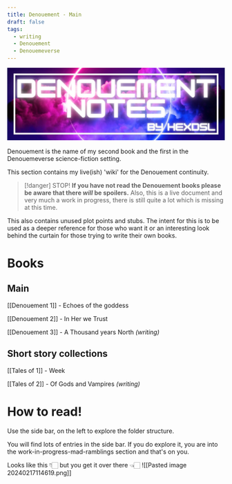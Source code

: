 ```yaml
---
title: Denouement - Main
draft: false
tags:
  - writing
  - Denouement
  - Denouemeverse
---
```


![Denouement header](Denouement1-Header.jpg)

Denouement is the name of my second book and the first in the Denouemeverse science-fiction setting. 

This section contains my live(ish) 'wiki' for the Denouement continuity. 

> [!danger] STOP!
> **If you have not read the Denouement books please be aware that there *will* be spoilers.** 
> Also, this is a live document and very much a work in progress, there is still quite a lot which is missing at this time.

This also contains unused plot points and stubs. The intent for this is to be used as a deeper reference for those who want it or an interesting look behind the curtain for those trying to write their own books. 

# Books

## Main

[[Denouement 1]] - Echoes of the goddess

[[Denouement 2]] - In Her we Trust

[[Denouement 3]] - A Thousand years North *(writing)*

## Short story collections

[[Tales of 1]] - Week

[[Tales of 2]] - Of Gods and Vampires *(writing)*

# How to read! 
Use the side bar, on the left to explore the folder structure. 

You will find lots of entries in the side bar. If you do explore it, you are into the work-in-progress-mad-ramblings section and that's on you.

Looks like this 👇🏻 but you get it over there 👈🏻
![[Pasted image 20240217114619.png]]

